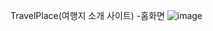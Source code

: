TravelPlace(여행지 소개 사이트)
-홈화면
![image](https://github.com/user-attachments/assets/54807c42-de57-484d-acee-abf7579d236b)
